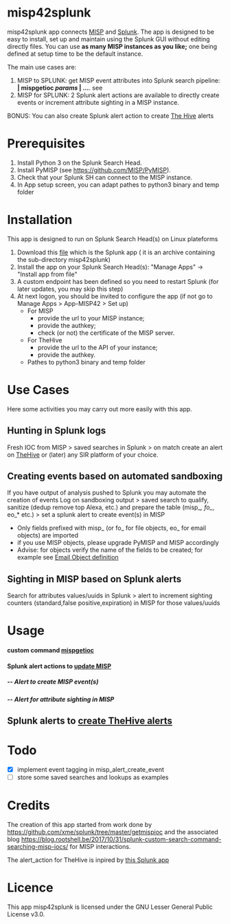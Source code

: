 # misp42splunk
misp42splunk app connects [MISP](http://www.misp-project.org/) and [Splunk](www.splunk.com). The app is designed to be easy to install, set up and maintain using the Splunk GUI without editing directly files. You can use **as many MISP instances as you like;** one being defined at setup time to be the default instance.

The main use cases are:
1. MISP to  SPLUNK: get MISP event attributes into Splunk search pipeline: **| mispgetioc _params_ | ...**. see 
2. MISP for SPLUNK: 2 Splunk alert actions are available to directly create events or increment attribute sighting in a MISP instance. 

BONUS: You can also create Splunk alert action to create [The Hive](https://thehive-project.org/) alerts

# Prerequisites
1. Install Python 3 on the Splunk Search Head.
2. Install PyMISP (see https://github.com/MISP/PyMISP).
3. Check that your Splunk SH can connect to the MISP instance. 
4. In App setup screen, you can adapt pathes to python3 binary and temp folder

# Installation
This app is designed to run on Splunk Search Head(s) on Linux plateforms
1. Download this [file](misp42splunk.tar.gz) which is the Splunk app ( it is an archive containing the sub-directory misp42splunk)
3. Install the app on your Splunk Search Head(s): "Manage Apps" -> "Install app from file"
4. A custom endpoint has been defined so you need to restart Splunk (for later updates, you may skip this step)
5. At next logon, you should be invited to configure the app (if not go to Manage Apps > App-MISP42 > Set up) 
    - For MISP
        - provide the url to your MISP instance;
        - provide the authkey;
        - check (or not) the certificate of the MISP server.
    - For TheHive
        - provide the url to the API of your instance;
        - provide the authkey.
    - Pathes to python3 binary and temp folder

# Use Cases

Here some activities you may carry out more easily with this app.
## Hunting in Splunk logs
Fresh IOC from MISP > saved searches in Splunk > on match create an alert on [TheHive](https://thehive-project.org/) or (later) any SIR platform of your choice.

## Creating events based on automated sandboxing
If you have output of analysis pushed to Splunk you may automate the creation of events
Log on sandboxing output > saved search to qualify, sanitize (dedup remove top Alexa, etc.) and prepare the table (misp_*, fo_*, eo_* etc.) > set a splunk alert to create event(s) in MISP
* Only fields prefixed with misp_ (or fo_ for file objects, eo_ for email objects) are imported
* if you use MISP objects, please upgrade PyMISP and MISP accordingly
* Advise: for objects verify the name of the fields to be created; for example see [Email Object definition](https://github.com/MISP/misp-objects/blob/a5c331038edcbb86557396cf39508f0e3e35a33b/objects/email/definition.json)

## Sighting in MISP based on Splunk alerts
Search for attributes values/uuids in Splunk > alert to increment sighting counters (standard,false positive,expiration) in MISP for those values/uuids 

# Usage
#### custom command [mispgetioc](docs/mispgetioc.md)
#### Splunk alert actions to [update MISP](docs/mispalerts.md)
##### -- Alert to create MISP event(s)
##### -- Alert for attribute sighting in MISP
## Splunk alerts to [create TheHive alerts](docs/thehivealerts.md)

# Todo
- [X] implement event tagging in misp_alert_create_event
- [ ] store some saved searches and lookups as examples

# Credits
The creation of this app started from work done by https://github.com/xme/splunk/tree/master/getmispioc and the associated blog https://blog.rootshell.be/2017/10/31/splunk-custom-search-command-searching-misp-iocs/ for MISP interactions.

The alert_action for TheHive is inpired by [this Splunk app](https://splunkbase.splunk.com/app/3642/)

# Licence
This app misp42splunk is licensed under the GNU Lesser General Public License v3.0.
